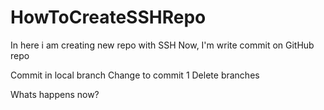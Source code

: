 # HowToCreateSSHRepo
In here i am creating new repo with SSH
Now, I'm write commit on GitHub repo

Commit in local branch
Change to commit 1
Delete branches

Whats happens now?
